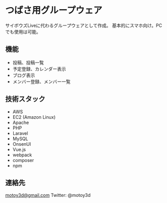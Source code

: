 # つばさ用グループウェア

サイボウズLiveに代わるグループウェアとして作成。
基本的にスマホ向け。PCでも使用は可能。

## 機能
- 投稿、投稿一覧
- 予定登録、カレンダー表示
- ブログ表示
- メンバー登録、メンバー一覧

## 技術スタック
- AWS
- EC2 (Amazon Linux)
- Apache
- PHP
- Laravel
- MySQL
- OnsenUI
- Vue.js
- webpack
- composer
- npm

## 連絡先
motoy3d@gmail.com
Twitter: @motoy3d

